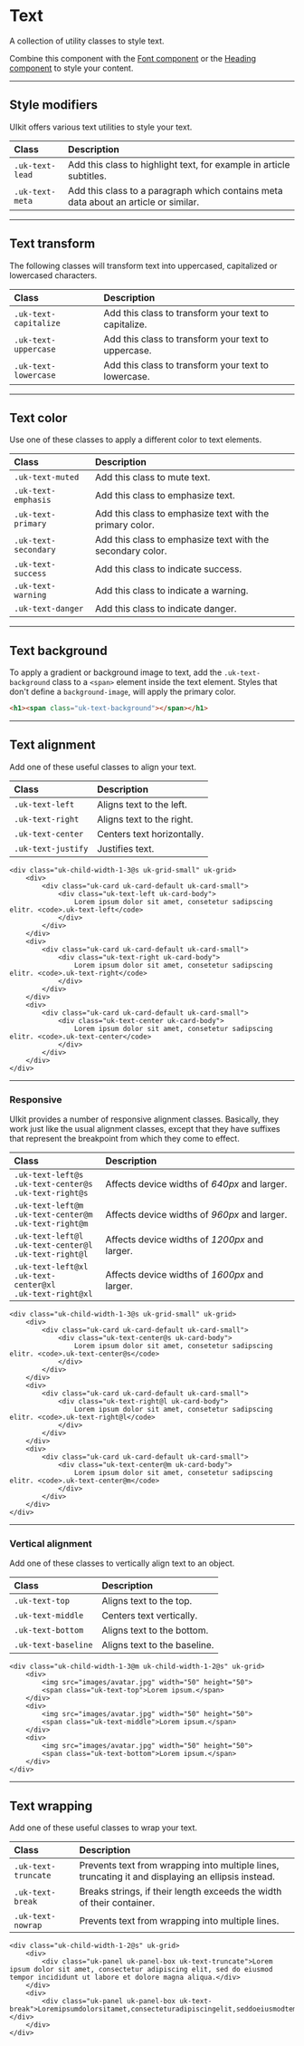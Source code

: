 # Text

<p class="uk-text-lead">A collection of utility classes to style text.</p>

Combine this component with the [Font component](font.md) or the [Heading component](heading.md) to style your content.

***

## Style modifiers

UIkit offers various text utilities to style your text.

| Class           | Description                                                                                                           |
| :-------------- | :-------------------------------------------------------------------------------------------------------------------- |
| `.uk-text-lead` | <span class="uk-text-lead">Add this class to highlight text, for example in article subtitles.</span>                 |
| `.uk-text-meta` | <span class="uk-text-meta">Add this class to a paragraph which contains meta data about an article or similar.</span> |

***

## Text transform

The following classes will transform text into uppercased, capitalized or lowercased characters.

| Class                 | Description                                                                                  |
| :-------------------- | :------------------------------------------------------------------------------------------- |
| `.uk-text-capitalize` | <span class="uk-text-capitalize">Add this class to transform your text to capitalize.</span> |
| `.uk-text-uppercase`  | <span class="uk-text-uppercase">Add this class to transform your text to uppercase.</span>   |
| `.uk-text-lowercase`  | <span class="uk-text-lowercase">Add this class to transform your text to lowercase.</span>   |

***

## Text color

Use one of these classes to apply a different color to text elements.

| Class                | Description                                                                                       |
| :------------------- | :------------------------------------------------------------------------------------------------ |
| `.uk-text-muted`     | <span class="uk-text-muted">Add this class to mute text.</span>                                   |
| `.uk-text-emphasis`  | <span class="uk-text-emphasis">Add this class to emphasize text.</span>                           |
| `.uk-text-primary`   | <span class="uk-text-primary">Add this class to emphasize text with the primary color.</span>     |
| `.uk-text-secondary` | <span class="uk-text-secondary">Add this class to emphasize text with the secondary color.</span> |
| `.uk-text-success`   | <span class="uk-text-success">Add this class to indicate success.</span>                          |
| `.uk-text-warning`   | <span class="uk-text-warning">Add this class to indicate a warning.</span>                        |
| `.uk-text-danger`    | <span class="uk-text-danger">Add this class to indicate danger.</span>                            |

***

## Text background

To apply a gradient or background image to text, add the `.uk-text-background` class to a `<span>` element inside the text element. Styles that don't define a `background-image`, will apply the primary color.

```html
<h1><span class="uk-text-background"></span></h1>
```

***

## Text alignment

Add one of these useful classes to align your text.

| Class              | Description                |
| :----------------- | :------------------------- |
| `.uk-text-left`    | Aligns text to the left.   |
| `.uk-text-right`   | Aligns text to the right.  |
| `.uk-text-center`  | Centers text horizontally. |
| `.uk-text-justify` | Justifies text.            |

```example
<div class="uk-child-width-1-3@s uk-grid-small" uk-grid>
    <div>
        <div class="uk-card uk-card-default uk-card-small">
            <div class="uk-text-left uk-card-body">
                Lorem ipsum dolor sit amet, consetetur sadipscing elitr. <code>.uk-text-left</code>
            </div>
        </div>
    </div>
    <div>
        <div class="uk-card uk-card-default uk-card-small">
            <div class="uk-text-right uk-card-body">
                Lorem ipsum dolor sit amet, consetetur sadipscing elitr. <code>.uk-text-right</code>
            </div>
        </div>
    </div>
    <div>
        <div class="uk-card uk-card-default uk-card-small">
            <div class="uk-text-center uk-card-body">
                Lorem ipsum dolor sit amet, consetetur sadipscing elitr. <code>.uk-text-center</code>
            </div>
        </div>
    </div>
</div>
```

***

### Responsive

UIkit provides a number of responsive alignment classes. Basically, they work just like the usual alignment classes, except that they have suffixes that represent the breakpoint from which they come to effect.

| Class                                                               | Description                                   |
| :------------------------------------------------------------------ | :-------------------------------------------- |
| `.uk-text-left@s`<br> `.uk-text-center@s`<br> `.uk-text-right@s`    | Affects device widths of _640px_ and larger.  |
| `.uk-text-left@m`<br> `.uk-text-center@m`<br>   `.uk-text-right@m`  | Affects device widths of _960px_ and larger.  |
| `.uk-text-left@l`<br> `.uk-text-center@l`<br> `.uk-text-right@l`    | Affects device widths of _1200px_ and larger. |
| `.uk-text-left@xl`<br> `.uk-text-center@xl`<br> `.uk-text-right@xl` | Affects device widths of _1600px_ and larger. |

```example
<div class="uk-child-width-1-3@s uk-grid-small" uk-grid>
    <div>
        <div class="uk-card uk-card-default uk-card-small">
            <div class="uk-text-center@s uk-card-body">
                Lorem ipsum dolor sit amet, consetetur sadipscing elitr. <code>.uk-text-center@s</code>
            </div>
        </div>
    </div>
    <div>
        <div class="uk-card uk-card-default uk-card-small">
            <div class="uk-text-right@l uk-card-body">
                Lorem ipsum dolor sit amet, consetetur sadipscing elitr. <code>.uk-text-right@l</code>
            </div>
        </div>
    </div>
    <div>
        <div class="uk-card uk-card-default uk-card-small">
            <div class="uk-text-center@m uk-card-body">
                Lorem ipsum dolor sit amet, consetetur sadipscing elitr. <code>.uk-text-center@m</code>
            </div>
        </div>
    </div>
</div>
```

***

### Vertical alignment

Add one of these classes to vertically align text to an object.

| Class               | Description                  |
| :------------------ | :--------------------------- |
| `.uk-text-top`      | Aligns text to the top.      |
| `.uk-text-middle`   | Centers text vertically.     |
| `.uk-text-bottom`   | Aligns text to the bottom.   |
| `.uk-text-baseline` | Aligns text to the baseline. |

```example
<div class="uk-child-width-1-3@m uk-child-width-1-2@s" uk-grid>
    <div>
        <img src="images/avatar.jpg" width="50" height="50">
        <span class="uk-text-top">Lorem ipsum.</span>
    </div>
    <div>
        <img src="images/avatar.jpg" width="50" height="50">
        <span class="uk-text-middle">Lorem ipsum.</span>
    </div>
    <div>
        <img src="images/avatar.jpg" width="50" height="50">
        <span class="uk-text-bottom">Lorem ipsum.</span>
    </div>
</div>
```

***

## Text wrapping

Add one of these useful classes to wrap your text.

| Class               | Description                                                                                        |
| :------------------ | :------------------------------------------------------------------------------------------------- |
| `.uk-text-truncate` | Prevents text from wrapping into multiple lines, truncating it and displaying an ellipsis instead. |
| `.uk-text-break`    | Breaks strings, if their length exceeds the width of their container.                              |
| `.uk-text-nowrap`   | Prevents text from wrapping into multiple lines.                                                   |

```example
<div class="uk-child-width-1-2@s" uk-grid>
    <div>
        <div class="uk-panel uk-panel-box uk-text-truncate">Lorem ipsum dolor sit amet, consectetur adipiscing elit, sed do eiusmod tempor incididunt ut labore et dolore magna aliqua.</div>
    </div>
    <div>
        <div class="uk-panel uk-panel-box uk-text-break">Loremipsumdolorsitamet,consecteturadipiscingelit,seddoeiusmodtemporincididuntutlaboreetdoloremagnaaliqua.</div>
    </div>
</div>
```

